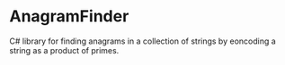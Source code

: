 # AnagramFinder
C# library for finding anagrams in a collection of strings by eoncoding a string as a product of primes.

